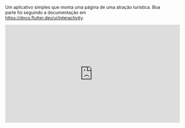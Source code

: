 Um aplicativo simples que monta uma página de uma atração turística.
Boa parte foi seguindo a documentação em https://docs.flutter.dev/ui/interactivity.


<iframe width="560" height="315" src="https://www.youtube.com/embed/T0Rocb8XGkg?si=PD3MsbtdoRo3hoTx" title="YouTube video player" frameborder="0" allow="accelerometer; autoplay; clipboard-write; encrypted-media; gyroscope; picture-in-picture; web-share" referrerpolicy="strict-origin-when-cross-origin" allowfullscreen></iframe>
